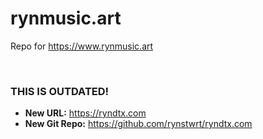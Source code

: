 # rynmusic.art

Repo for https://www.rynmusic.art

<br>

### THIS IS OUTDATED!
- **New URL:** https://ryndtx.com
- **New Git Repo:** https://github.com/rynstwrt/ryndtx.com